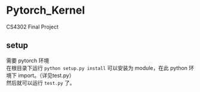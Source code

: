 # Pytorch_Kernel
 CS4302 Final Project

## setup
需要 pytorch 环境  
在根目录下运行 `python setup.py install` 可以安装为 module，在此 python 环境下 import。（详见test.py）  
然后就可以运行 `test.py` 了。